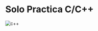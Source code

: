 # Solo Practica C/C++

![c++](https://github.com/DiegoJDArias/SoloPractica/assets/97647686/b6267600-73ac-4caf-bd34-8da7a78f1a80)
